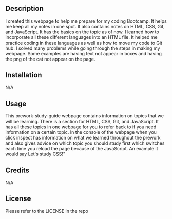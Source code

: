 # <Prework-Study-Guide Webpage>

## Description
I created this webpage to help me prepare for my coding Bootcamp. It helps me keep all my notes in one spot. It also contains notes on HTML, CSS, Git, and JavaScript. It has the basics on the topic as of now. I learned how to incorporate all these different languages into an HTML file. It helped me practice coding in these languages as well as how to move my code to Git hub. I solved many problems while going through the steps in making my webpage. Some examples are having text not appear in boxes and having the png of the cat not appear on the page. 


## Installation

N/A

## Usage
This prework-study-guide webpage contains information on topics that we will be learning. There is a section for HTML, CSS, Git, and JavaScript. It has all these topics in one webpage for you to refer back to if you need information on a certain topic. In the console of the webpage when you click inspect has information on what we learned throughout the prework and also gives advice on which topic you should study first which switches each time you reload the page because of the JavaScript. An example it would say Let's study CSS!"

## Credits

N/A

## License

Please refer to the LICENSE in the repo
